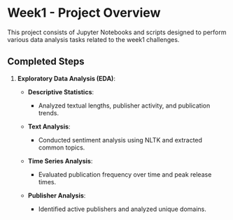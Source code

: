 # Week1 - Project Overview
This project consists of Jupyter Notebooks and scripts designed to perform various data analysis tasks related to the week1 challenges.

## Completed Steps

1. **Exploratory Data Analysis (EDA)**:
   - **Descriptive Statistics**:
     - Analyzed textual lengths, publisher activity, and publication trends.

   - **Text Analysis**:
     - Conducted sentiment analysis using NLTK and extracted common topics.

   - **Time Series Analysis**:
     - Evaluated publication frequency over time and peak release times.

   - **Publisher Analysis**:
     - Identified active publishers and analyzed unique domains.